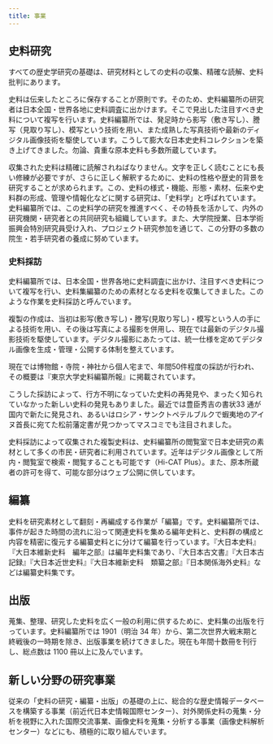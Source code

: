 ```yaml
---
title: 事業
---
```


<h2 class="h03">史料研究</h2>

<p>
すべての歴史学研究の基礎は、研究材料としての史料の収集、精確な読解、史料批判にあります。
</p>

<p>
史料は伝来したところに保存することが原則です。そのため、史料編纂所の研究者は日本全国・世界各地に史料調査に出かけます。そこで見出した注目すべき史料について複写を行います。史料編纂所では、発足時から影写（敷き写し）、謄写（見取り写し）、模写という技術を用い、また成熟した写真技術や最新のディジタル画像技術を駆使しています。こうして膨大な日本史史料コレクションを築き上げてきました。勿論、貴重な原本史料も多数所蔵しています。
</p>

<p>
収集された史料は精確に読解されねばなりません。文字を正しく読むことにも長い修練が必要ですが、さらに正しく解釈するために、史料の性格や歴史的背景を研究することが求められます。この、史料の様式・機能、形態・素材、伝来や史料群の形成、管理や情報化などに関する研究は、「史料学」と呼ばれています。史料編纂所では、この史料学の研究を推進すべく、その特長を活かして、内外の研究機関・研究者との共同研究も組織しています。また、大学院授業、日本学術振興会特別研究員受け入れ、プロジェクト研究参加を通じて、この分野の多数の院生・若手研究者の養成に努めています。
</p>

<h3 class="h04">史料採訪</h3>

<p>
史料編纂所では、日本全国・世界各地に史料調査に出かけ、注目すべき史料について複写を行い、史料集編纂のための素材となる史料を収集してきました。このような作業を史料採訪と呼んでいます。
</p>
<p>
複製の作成は、当初は影写(敷き写し)・謄写(見取り写し)・模写という人の手による技術を用い、その後は写真による撮影を併用し、現在では最新のデジタル撮影技術を駆使しています。デジタル撮影にあたっては、統一仕様を定めてデジタル画像を生成・管理・公開する体制を整えています。
</p>
<p>
現在では博物館・寺院・神社から個人宅まで、年間50件程度の採訪が行われ、その概要は<nuxt-link to="/publication/syoho">『東京大学史料編纂所報』</nuxt-link>に掲載されています。
</p>
<p>
こうした採訪によって、行方不明になっていた史料の再発見や、まったく知られていなかった新しい史料の発見もありました。最近では豊臣秀吉の書状33
通が国内で新たに発見され、あるいはロシア・サンクトペテルブルクで蝦夷地のアイヌ首長に宛てた松前藩定書が見つかってマスコミでも注目されました。
</p>
<p>
史料採訪によって収集された複製史料は、史料編纂所の閲覧室で日本史研究の素材として多くの市民・研究者に利用されています。近年はデジタル画像として所内・閲覧室で検索・閲覧することも可能です（Hi-CAT
Plus）。また、原本所蔵者の許可を得て、可能な部分はウェブ公開に供しています。
</p>

<div class="flex col3">
<v-img src="/assets/img/about/simg1.png" caption="古写真調査(オーストリア)"></v-img>
<v-img src="/assets/img/about/simg2.png" caption="古文書調査(山形)"></v-img>
<v-img src="/assets/img/about/simg3.png" caption="2018年1月10日・読売新聞朝刊"></v-img>
</div>

<h2 class="h03 mt2">編纂</h3>

史料を研究素材として翻刻・再編成する作業が「編纂」です。史料編纂所では、事件が起きた時間の流れに沿って関連史料を集める編年史料と、史料群の構成と内容を精密に復元する編纂史料とに分けて編纂を行っています。『大日本史料』『大日本維新史料　編年之部』は編年史料集であり、『大日本古文書』『大日本古記録』『大日本近世史料』『大日本維新史料　類纂之部』『日本関係海外史料』などは編纂史料集です。

<v-img src="/assets/img/about/about_hi_shiryo.jpeg" caption="文科大学時代の史料編纂掛（1903年）"></v-img>

<h2 class="h03 mt2">出版</h3>

蒐集、整理、研究した史料を広く一般の利用に供するために、史料集の出版を行っています。史料編纂所では 1901（明治 34 年）から、第二次世界大戦末期と終戦後の一時期を除き、出版事業を続けてきました。現在も年間十数冊を刊行し、総点数は 1100 冊以上に及んでいます。

<v-img src="/assets/img/about/about_hi_dainihon.jpeg" caption="明治34年刊行の『大日本史料』（第六編・第十二編）『大日本古文書』（編年文書）"></v-img>

<h2 class="h03 mt2">新しい分野の研究事業</h3>

従来の「史料の研究・編纂・出版」の基礎の上に、総合的な歴史情報データベースを構築する事業（前近代日本史情報国際センター）、対外関係史料の蒐集・分析を視野に入れた国際交流事業、画像史料を蒐集・分析する事業（画像史料解析センター）などにも、積極的に取り組んでいます。
